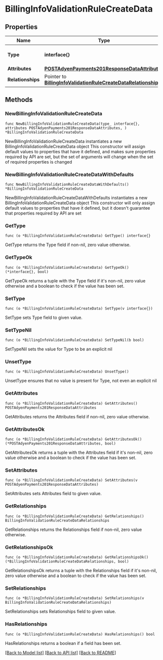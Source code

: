 # BillingInfoValidationRuleCreateData

## Properties

Name | Type | Description | Notes
------------ | ------------- | ------------- | -------------
**Type** | **interface{}** | The resource&#39;s type | 
**Attributes** | [**POSTAdyenPayments201ResponseDataAttributes**](POSTAdyenPayments201ResponseDataAttributes.md) |  | 
**Relationships** | Pointer to [**BillingInfoValidationRuleCreateDataRelationships**](BillingInfoValidationRuleCreateDataRelationships.md) |  | [optional] 

## Methods

### NewBillingInfoValidationRuleCreateData

`func NewBillingInfoValidationRuleCreateData(type_ interface{}, attributes POSTAdyenPayments201ResponseDataAttributes, ) *BillingInfoValidationRuleCreateData`

NewBillingInfoValidationRuleCreateData instantiates a new BillingInfoValidationRuleCreateData object
This constructor will assign default values to properties that have it defined,
and makes sure properties required by API are set, but the set of arguments
will change when the set of required properties is changed

### NewBillingInfoValidationRuleCreateDataWithDefaults

`func NewBillingInfoValidationRuleCreateDataWithDefaults() *BillingInfoValidationRuleCreateData`

NewBillingInfoValidationRuleCreateDataWithDefaults instantiates a new BillingInfoValidationRuleCreateData object
This constructor will only assign default values to properties that have it defined,
but it doesn't guarantee that properties required by API are set

### GetType

`func (o *BillingInfoValidationRuleCreateData) GetType() interface{}`

GetType returns the Type field if non-nil, zero value otherwise.

### GetTypeOk

`func (o *BillingInfoValidationRuleCreateData) GetTypeOk() (*interface{}, bool)`

GetTypeOk returns a tuple with the Type field if it's non-nil, zero value otherwise
and a boolean to check if the value has been set.

### SetType

`func (o *BillingInfoValidationRuleCreateData) SetType(v interface{})`

SetType sets Type field to given value.


### SetTypeNil

`func (o *BillingInfoValidationRuleCreateData) SetTypeNil(b bool)`

 SetTypeNil sets the value for Type to be an explicit nil

### UnsetType
`func (o *BillingInfoValidationRuleCreateData) UnsetType()`

UnsetType ensures that no value is present for Type, not even an explicit nil
### GetAttributes

`func (o *BillingInfoValidationRuleCreateData) GetAttributes() POSTAdyenPayments201ResponseDataAttributes`

GetAttributes returns the Attributes field if non-nil, zero value otherwise.

### GetAttributesOk

`func (o *BillingInfoValidationRuleCreateData) GetAttributesOk() (*POSTAdyenPayments201ResponseDataAttributes, bool)`

GetAttributesOk returns a tuple with the Attributes field if it's non-nil, zero value otherwise
and a boolean to check if the value has been set.

### SetAttributes

`func (o *BillingInfoValidationRuleCreateData) SetAttributes(v POSTAdyenPayments201ResponseDataAttributes)`

SetAttributes sets Attributes field to given value.


### GetRelationships

`func (o *BillingInfoValidationRuleCreateData) GetRelationships() BillingInfoValidationRuleCreateDataRelationships`

GetRelationships returns the Relationships field if non-nil, zero value otherwise.

### GetRelationshipsOk

`func (o *BillingInfoValidationRuleCreateData) GetRelationshipsOk() (*BillingInfoValidationRuleCreateDataRelationships, bool)`

GetRelationshipsOk returns a tuple with the Relationships field if it's non-nil, zero value otherwise
and a boolean to check if the value has been set.

### SetRelationships

`func (o *BillingInfoValidationRuleCreateData) SetRelationships(v BillingInfoValidationRuleCreateDataRelationships)`

SetRelationships sets Relationships field to given value.

### HasRelationships

`func (o *BillingInfoValidationRuleCreateData) HasRelationships() bool`

HasRelationships returns a boolean if a field has been set.


[[Back to Model list]](../README.md#documentation-for-models) [[Back to API list]](../README.md#documentation-for-api-endpoints) [[Back to README]](../README.md)


